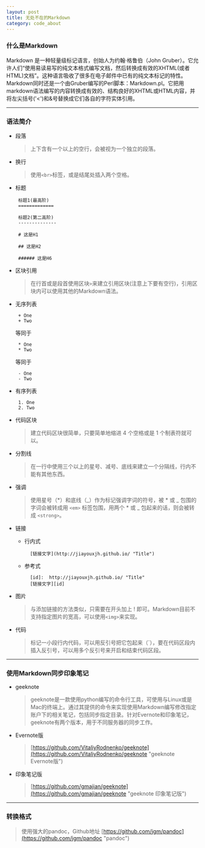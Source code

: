 ```yaml
---
layout: post
title: 无处不在的Markdown
category: code_about
---
```


### 什么是Markdown

Markdown 是一种轻量级标记语言，创始人为约翰·格鲁伯（John Gruber）。它允许人们“使用易读易写的纯文本格式编写文档，然后转换成有效的XHTML(或者HTML)文档”。这种语言吸收了很多在电子邮件中已有的纯文本标记的特性。Markdown同时还是一个由Gruber编写的Perl脚本：Markdown.pl。它把用markdown语法编写的内容转换成有效的、结构良好的XHTML或HTML内容，并将左尖括号('<')和&号替换成它们各自的字符实体引用。

---

### 语法简介

 + 段落

    > 上下含有一个以上的空行，会被视为一个独立的段落。

 + 换行

    > 使用`<br>`标签，或是结尾处插入两个空格。

 + 标题

        标题1(最高阶)
        =============

        标题2(第二高阶)
        --------------

        # 这是H1

        ## 这是H2

        ###### 这是H6

 + 区块引用

     > 在行首或是段首使用区块`>`来建立引用区块(注意上下要有空行)，引用区块内可以使用其他的Markdown语法。

 + 无序列表

        + One
        + Two

    等同于

        * One
        * Two

    等同于

        - One
        - Two

 + 有序列表

        1. One
        2. Two

 + 代码区块

     > 建立代码区块很简单，只要简单地缩进 4 个空格或是 1 个制表符就可以。

 + 分割线

    > 在一行中使用三个以上的星号、减号、底线来建立一个分隔线，行内不能有其他东西。

 + 强调
    > 使用星号（*）和底线（_）作为标记强调字词的符号，被 * 或 _ 包围的字词会被转成用 `<em>` 标签包围，用两个 * 或 _ 包起来的话，则会被转成 `<strong>`。

 + 链接

    + 行内式

            [链接文字](http://jiayouxjh.github.io/ "Title")

    + 参考式

            [id]:  http://jiayouxjh.github.io/ "Title"
            [链接文字][id]

 + 图片

    > 与添加链接的方法类似，只需要在开头加上 \! 即可。Markdown目前不支持指定图片的宽高，可以使用`<img>`来实现。

 + 代码

    > 标记一小段行内代码，可以用反引号把它包起来（\`），要在代码区段内插入反引号，可以用多个反引号来开启和结束代码区段。

---

### 使用Markdown同步印象笔记

 + geeknote

    > geeknote是一款使用python编写的命令行工具，可使用与Linux或是Mac的终端上。通过其提供的命令来实现使用Markdown编写修改指定账户下的相关笔记，包括同步指定目录。针对Evernote和印象笔记，geeknote有两个版本，用于不同服务器的同步工作。

 + Evernote版

    > [https://github.com/VitaliyRodnenko/geeknote](https://github.com/VitaliyRodnenko/geeknote "geeknote Evernote版")

 + 印象笔记版

    > [https://github.com/gmajian/geeknote](https://github.com/gmajian/geeknote "geeknote 印象笔记版")

---

### 转换格式

> 使用强大的pandoc，Github地址 [https://github.com/jgm/pandoc](https://github.com/jgm/pandoc "pandoc")

